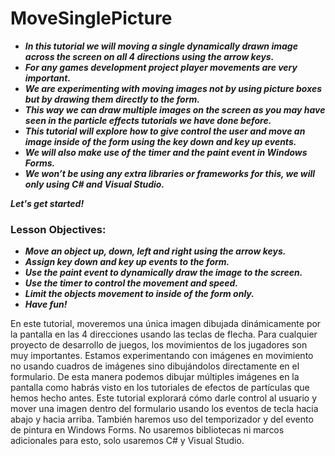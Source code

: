 # MoveSinglePicture

- **_In this tutorial we will moving a single dynamically drawn image across the screen on all 4 directions using the arrow keys._**
- **_For any games development project player movements are very important._**
- **_We are experimenting with moving images not by using picture boxes but by drawing them directly to the form._**
- **_This way we can draw multiple images on the screen as you may have seen in the particle effects tutorials we have done before._**
- **_This tutorial will explore how to give control the user and move an image inside of the form using the key down and key up events._**
- **_We will also make use of the timer and the paint event in Windows Forms._**
- **_We won’t be using any extra libraries or frameworks for this, we will only using C# and  Visual Studio._**

**_Let's get started!_**


### Lesson Objectives:

- **_Move an object up, down, left and right using the arrow keys._**
- **_Assign key down and key up events to the form._**
- **_Use the paint event to dynamically draw the image to the screen._**
- **_Use the timer to control the movement and speed._**
- **_Limit the objects movement to inside of the form only._**
- **_Have fun!_**

En este tutorial, moveremos una única imagen dibujada dinámicamente por la pantalla en las 4 direcciones usando las teclas de flecha.
Para cualquier proyecto de desarrollo de juegos, los movimientos de los jugadores son muy importantes.
Estamos experimentando con imágenes en movimiento no usando cuadros de imágenes sino dibujándolos directamente en el formulario.
De esta manera podemos dibujar múltiples imágenes en la pantalla como habrás visto en los tutoriales de efectos de partículas que hemos hecho antes.
Este tutorial explorará cómo darle control al usuario y mover una imagen dentro del formulario usando los eventos de tecla hacia abajo y hacia arriba.
También haremos uso del temporizador y del evento de pintura en Windows Forms.
No usaremos bibliotecas ni marcos adicionales para esto, solo usaremos C# y Visual Studio.
